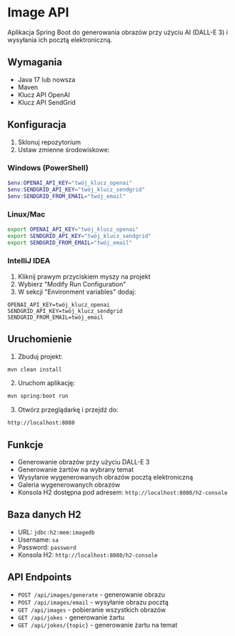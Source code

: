 # Image API

Aplikacja Spring Boot do generowania obrazów przy użyciu AI (DALL-E 3) i wysyłania ich pocztą elektroniczną.

## Wymagania

- Java 17 lub nowsza
- Maven
- Klucz API OpenAI
- Klucz API SendGrid

## Konfiguracja

1. Sklonuj repozytorium
2. Ustaw zmienne środowiskowe:

### Windows (PowerShell)
```powershell
$env:OPENAI_API_KEY="twój_klucz_openai"
$env:SENDGRID_API_KEY="twój_klucz_sendgrid"
$env:SENDGRID_FROM_EMAIL="twój_email"
```

### Linux/Mac
```bash
export OPENAI_API_KEY="twój_klucz_openai"
export SENDGRID_API_KEY="twój_klucz_sendgrid"
export SENDGRID_FROM_EMAIL="twój_email"
```

### IntelliJ IDEA
1. Kliknij prawym przyciskiem myszy na projekt
2. Wybierz "Modify Run Configuration"
3. W sekcji "Environment variables" dodaj:
```
OPENAI_API_KEY=twój_klucz_openai
SENDGRID_API_KEY=twój_klucz_sendgrid
SENDGRID_FROM_EMAIL=twój_email
```

## Uruchomienie

1. Zbuduj projekt:
```bash
mvn clean install
```

2. Uruchom aplikację:
```bash
mvn spring:boot run
```

3. Otwórz przeglądarkę i przejdź do:
```
http://localhost:8080
```

## Funkcje

- Generowanie obrazów przy użyciu DALL-E 3
- Generowanie żartów na wybrany temat
- Wysyłanie wygenerowanych obrazów pocztą elektroniczną
- Galeria wygenerowanych obrazów
- Konsola H2 dostępna pod adresem: `http://localhost:8080/h2-console`

## Baza danych H2

- URL: `jdbc:h2:mem:imagedb`
- Username: `sa`
- Password: `password`
- Konsola H2: `http://localhost:8080/h2-console`

## API Endpoints

- `POST /api/images/generate` - generowanie obrazu
- `POST /api/images/email` - wysyłanie obrazu pocztą
- `GET /api/images` - pobieranie wszystkich obrazów
- `GET /api/jokes` - generowanie żartu
- `GET /api/jokes/{topic}` - generowanie żartu na temat 
